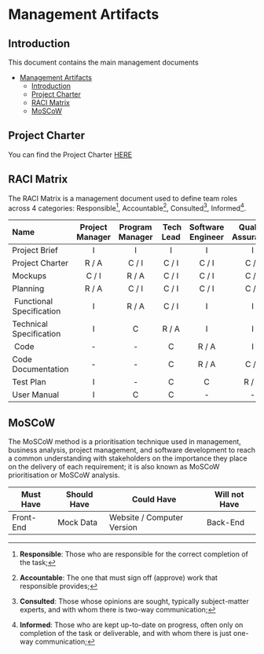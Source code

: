 # Management Artifacts

## Introduction

This document contains the main management documents

- [Management Artifacts](#management-artifacts)
  - [Introduction](#introduction)
  - [Project Charter](#project-charter)
  - [RACI Matrix](#raci-matrix)
  - [MoSCoW](#moscow)

## Project Charter

You can find the Project Charter [HERE](/docs/management/project_charter.md)


## RACI Matrix

The RACI Matrix is a management document used to define team roles across 4 categories: Responsible[^1], Accountable[^2], Consulted[^3], Informed[^4].

| Name | Project Manager | Program Manager | Tech Lead | Software Engineer | Quality Assurance | Technical Writer | Client | StakeHolder |
| :--- | :---: | :---: | :---: | :---: | :---: | :---: | :---: | :---: |
| Project Brief | I | I | I | I | I | I | R / A | C |
| Project Charter | R / A | C / I | C / I | C / I | C / I | C / I | C | I |
| Mockups | C / I | R / A | C / I | C / I | C / I | C / I | C / I | I |
| Planning | R / A | C / I | C / I | C / I | C / I | C / I | - | I |
| Functional Specification | I | R / A | C / I | I | I | I | C | I |
| Technical Specification | I | C | R / A | I | I | - | C | I |
| Code | - | - | C | R / A | I | - | - | - |
| Code Documentation | - | - | C | R / A | C / I | - | - | - |
| Test Plan | I | - | C | C | R / A | - | - | - |
| User Manual | I | C | C | - | - | R / A | I | - |

[^1]: **Responsible**: Those who are responsible for the correct completion of the task;
[^2]: **Accountable**: The one that must sign off (approve) work that responsible provides;
[^3]: **Consulted**: Those whose opinions are sought, typically subject-matter experts, and with whom there is two-way communication;
[^4]: **Informed**: Those who are kept up-to-date on progress, often only on completion of the task or deliverable, and with whom there is just one-way communication;

## MoSCoW 

The MoSCoW method is a prioritisation technique used in management, business analysis, project management, and software development to reach a common understanding with stakeholders on the importance they place on the delivery of each requirement; it is also known as MoSCoW prioritisation or MoSCoW analysis.

| Must Have | Should Have | Could Have | Will not Have |
| --- | --- | --- | --- |
| Front-End | Mock Data | Website / Computer Version | Back-End |
